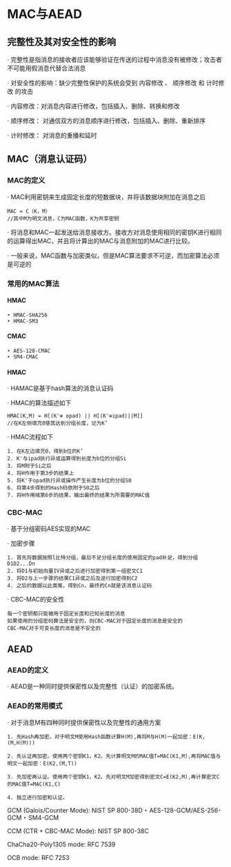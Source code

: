 # MAC与AEAD
## 完整性及其对安全性的影响
· 完整性是指消息的接收者应该能够验证在传送的过程中消息没有被修改；攻击者不可能用假消息代替合法消息

· 对安全性的影响：缺少完整性保护的系统会受到 内容修改 、 顺序修改 和 计时修改 的攻击

· 内容修改：对消息内容进行修改，包括插入、删除、转换和修改

· 顺序修改： 对通信双方的消息顺序进行修改，包括插入、删除、重新排序

· 计时修改： 对消息的重播和延时

## MAC（消息认证码）
### MAC的定义
· MAC利用密钥来生成固定长度的短数据块，并将该数据块附加在消息之后
```
MAC = C（K，M）
//其中M为明文消息，C为MAC函数，K为共享密钥
```

· 将消息和MAC一起发送给消息接收方。接收方对消息使用相同的密钥K进行相同的运算得出MAC，并且将计算出的MAC与消息附加的MAC进行比较。

· 一般来说，MAC函数与加密类似，但是MAC算法要求不可逆，而加密算法必须是可逆的

### 常用的MAC算法

#### HMAC

	‣ HMAC-SHA256
	‣ HMAC-SM3

#### CMAC

	‣ AES-128-CMAC
	‣ SM4-CMAC

#### HMAC
· HAMAC是基于hash算法的消息认证码

· HMAC的算法描述如下
```
HMAC(K,M) = H[(K'⊕ opad) || H[(K'⊕ipad)||M]]
//在K左侧填充0使其达到分组长度，记为K’
```

· HMAC流程如下
```
1. 在K左边填充0，得到b位的K’
2. K'与ipad执行异或运算得到长度为b位的分组Si
3. 将M附于Si之后
4. 将H作用于第3步的结果上
5. 将K'于opad执行异或操作产生长度为b位的分组S0
6. 将第4步得到的Hash码依附于S0之后
7. 将H作用域第6步的结果，输出最终的结果为所需要的MAC值
```

### CBC-MAC
· 基于分组密码AES实现的MAC

· 加密步骤
```
1. 首先将数据按照l比特分组，最后不足分组长度的使用固定的pad补足，得到分组D1D2...Dn
2. 将D1与初始向量IV异或之后进行加密得到第一组密文C1
3. 将D2与上一步骤的结果C1异或之后及逆行加密得到C2
4. 之后的数据以此类推，得到Cn，最终的Cn就是该消息认证码
```

· CBC-MAC的安全性
```
每一个密钥都只能被用于固定长度和已知长度的消息
如果使用的分组密码算法是安全的，则CBC-MAC对于固定长度的消息是安全的
CBC-MAC对于可变长度的消息是不安全的
```




## AEAD
### AEAD的定义
· AEAD是一种同时提供保密性以及完整性（认证）的加密系统。

### AEAD的常用模式
· 对于消息M有四种同时提供保密性以及完整性的通用方案
```
1. 先Hash再加密。对于明文M使用Hash函数计算H(M),再将M与H(M)一起加密：E(K,(M,H(M)))

2. 先认证再加密。使用两个密钥K1，K2。先计算明文M的MAC值T=MAC(K1,M),再将MAC值与明文一起加密：E(K2,(M,T))

3. 先加密再认证。使用两个密钥K1，K2。先对明文M加密得到密文C=E(K2,M),再计算密文C的MAC值T=MAC(K1,C)

4. 独立进行加密和认证。

```
GCM (Galois/Counter Mode): NIST SP 800-38D
	‣ AES-128-GCM/AES-256-GCM
	‣ SM4-GCM

CCM (CTR + CBC-MAC Mode): NIST SP 800-38C

ChaCha20-Poly1305 mode: RFC 7539

OCB mode: RFC 7253
